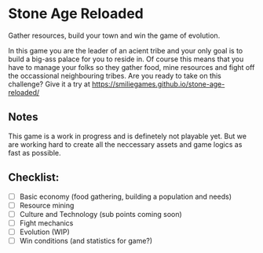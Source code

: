 # Stone Age Reloaded

Gather resources, build your town and win the game of evolution.

In this game you are the leader of an acient tribe and your only goal is to build a big-ass palace for you to reside in. Of course this means that you have to manage your folks so they gather food, mine resources and fight off the occassional neighbouring tribes. Are you ready to take on this challenge? Give it a try at https://smiliegames.github.io/stone-age-reloaded/

## Notes

This game is a work in progress and is definetely not playable yet. But we are working hard to create all the neccessary assets and game logics as fast as possible.

## Checklist:

- [ ] Basic economy (food gathering, building a population and needs)
- [ ] Resource mining
- [ ] Culture and Technology (sub points coming soon)
- [ ] Fight mechanics
- [ ] Evolution (WIP)
- [ ] Win conditions (and statistics for game?)

